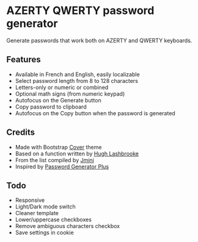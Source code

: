# AZERTY QWERTY password generator

Generate passwords that work both on AZERTY and QWERTY keyboards.


## Features

- Available in French and English, easily localizable
- Select password length from 8 to 128 characters
- Letters-only or numeric or combined
- Optional math signs (from numeric keypad)
- Autofocus on the Generate button
- Copy password to clipboard
- Autofocus on the Copy button when the password is generated



## Credits

- Made with Bootstrap [Cover](https://getbootstrap.com/docs/4.0/examples/cover/) theme
- Based on a function written by [Hugh Lashbrooke](https://hughlashbrooke.com/2012/04/23/simple-way-to-generate-a-random-password-in-php/)
- From the list compiled by [Jmini](http://docs.jmini.fr/notes/lettres-communes-claviers)
- Inspired by [Password Generator Plus](https://passwordsgenerator.net/plus/)


## Todo

- Responsive
- Light/Dark mode switch
- Cleaner template
- Lower/uppercase checkboxes
- Remove ambiguous characters checkbox
- Save settings in cookie